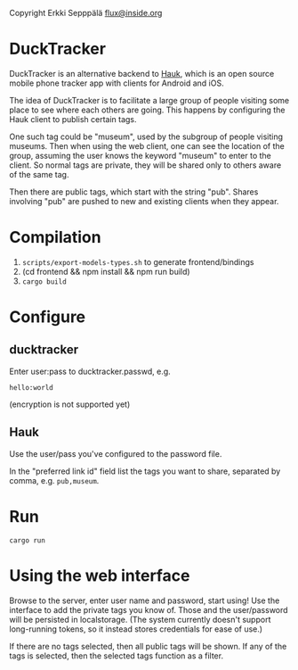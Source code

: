 Copyright Erkki Sepppälä <flux@inside.org>

# DuckTracker

DuckTracker is an alternative backend to
[Hauk](https://github.com/bilde2910/Hauk), which is an open source
mobile phone tracker app with clients for Android and iOS.

The idea of DuckTracker is to facilitate a large group of people
visiting some place to see where each others are going. This happens
by configuring the Hauk client to publish certain tags.

One such tag could be "museum", used by the subgroup of people
visiting museums. Then when using the web client, one can see the
location of the group, assuming the user knows the keyword "museum" to
enter to the client. So normal tags are private, they will be shared
only to others aware of the same tag.

Then there are public tags, which start with the string "pub". Shares
involving "pub" are pushed to new and existing clients when they appear.

# Compilation

1) `scripts/export-models-types.sh` to generate frontend/bindings
2) (cd frontend && npm install && npm run build)
3) `cargo build`

# Configure

## ducktracker
Enter user:pass to ducktracker.passwd, e.g.

```
hello:world
```

(encryption is not supported yet)

## Hauk

Use the user/pass you've configured to the password file.

In the "preferred link id" field list the tags you want to share,
separated by comma, e.g. `pub,museum`.

# Run

`cargo run`

# Using the web interface

Browse to the server, enter user name and password, start using! Use
the interface to add the private tags you know of. Those and the
user/password will be persisted in localstorage. (The system currently
doesn't support long-running tokens, so it instead stores credentials
for ease of use.)

If there are no tags selected, then all public tags will be shown. If
any of the tags is selected, then the selected tags function as a
filter.
